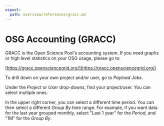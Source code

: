 ```yaml
---
ospool:
  path: overview/references/gracc.md
---
```


OSG Accounting (GRACC)
======================

GRACC is the Open Science Pool's accounting system. If you need graphs or high level statistics
on your OSG usage, please go to:

[https://gracc.opensciencegrid.org/](https://gracc.opensciencegrid.org/)

To drill down on your own project and/or user, go to _Payload Jobs_.

Under the _Project_ or _User_ drop-downs, find your project/user. You can select multiple 
ones.

In the upper right corner, you can select a different time period. You can then select a
different _Group By_ time range. For example, if you want data for the last year grouped
monthly, select "Last 1 year" for the _Period_, and "1M" for the _Group By_.